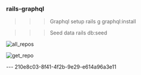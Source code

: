 ### rails-graphql

>>> Graphql setup
    rails g graphql:install

>>> Seed data
    rails db:seed

![all_repos](tmp/all_repos.png)


![get_repo](tmp/get_repo.png)

---  210e8c03-8f41-4f2b-9e29-e614a96a3e11
